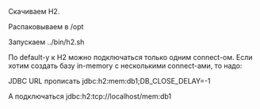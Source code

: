 Скачиваем Н2.

Распаковываем в /opt

Запускаем ../bin/h2.sh

По default-у к Н2 можно подключаться только одним connect-ом. Если хотим создать базу in-memory с несколькими connect-ами, то надо:

JDBC URL прописать jdbc:h2:mem:db1;DB_CLOSE_DELAY=-1

А подключаться jdbc:h2:tcp://localhost/mem:db1
